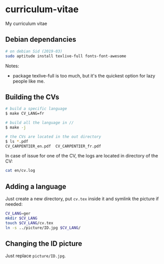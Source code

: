 curriculum-vitae
================

My curriculum vitae

Debian dependancies
-------------------

```bash
# on debian Sid (2019-03) 
sudo aptitude install texlive-full fonts-font-awesome
```
Notes: 

* package texlive-full is too much, but it's the quickest
option for lazy people like me.

Building the CVs
----------------

```bash
# build a specific language
$ make CV_LANG=fr

# build all the language in // 
$ make -j

# the CVs are located in the out directory
$ ls *.pdf
CV_CARPENTIER_en.pdf  CV_CARPENTIER_fr.pdf
```

In case of issue for one of the CV, the logs are located in directory of the CV:

```bash
cat en/cv.log
```

Adding a language
-----------------

Just create a new directory, put `cv.tex` inside it and symlink the picture if needed:

```bash
CV_LANG=ger
mkdir $CV_LANG
touch $CV_LANG/cv.tex
ln -s ../picture/ID.jpg $CV_LANG/
```

Changing the ID picture
-----------------------

Just replace `picture/ID.jpg`.
